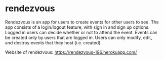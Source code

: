 # rendezvous
Rendezvous is an app for users to create events for other users to see.
The app consists of a login/logout feature, with sign in and sign up options.
Logged in users can decide whether or not to attend the event.
Events can be created only by users that are logged in.
Users can only modify, edit, and destroy events that they host (i.e. created).

Website of rendezvous: https://rendezvous-196.herokuapp.com/
